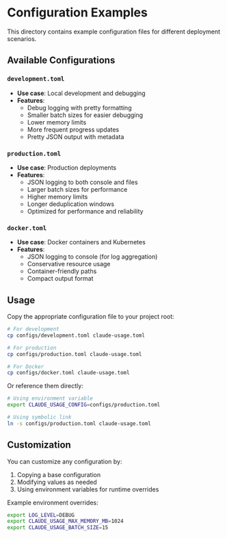 # Configuration Examples

This directory contains example configuration files for different deployment scenarios.

## Available Configurations

### `development.toml`
- **Use case**: Local development and debugging
- **Features**: 
  - Debug logging with pretty formatting
  - Smaller batch sizes for easier debugging
  - Lower memory limits
  - More frequent progress updates
  - Pretty JSON output with metadata

### `production.toml`
- **Use case**: Production deployments
- **Features**:
  - JSON logging to both console and files
  - Larger batch sizes for performance
  - Higher memory limits
  - Longer deduplication windows
  - Optimized for performance and reliability

### `docker.toml`
- **Use case**: Docker containers and Kubernetes
- **Features**:
  - JSON logging to console (for log aggregation)
  - Conservative resource usage
  - Container-friendly paths
  - Compact output format

## Usage

Copy the appropriate configuration file to your project root:

```bash
# For development
cp configs/development.toml claude-usage.toml

# For production
cp configs/production.toml claude-usage.toml

# For Docker
cp configs/docker.toml claude-usage.toml
```

Or reference them directly:
```bash
# Using environment variable
export CLAUDE_USAGE_CONFIG=configs/production.toml

# Using symbolic link
ln -s configs/production.toml claude-usage.toml
```

## Customization

You can customize any configuration by:

1. Copying a base configuration
2. Modifying values as needed
3. Using environment variables for runtime overrides

Example environment overrides:
```bash
export LOG_LEVEL=DEBUG
export CLAUDE_USAGE_MAX_MEMORY_MB=1024
export CLAUDE_USAGE_BATCH_SIZE=15
```